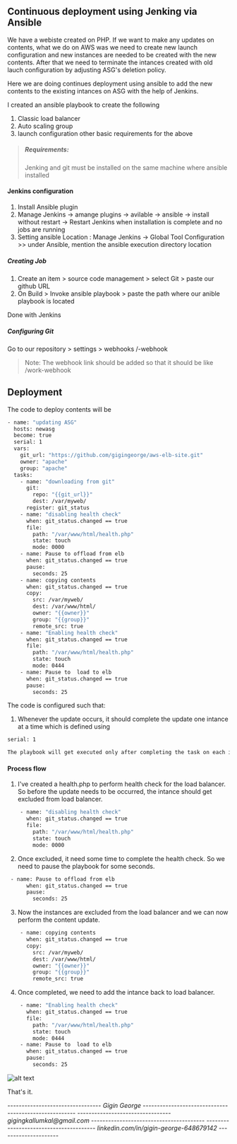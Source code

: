 ## Continuous deployment using Jenking via Ansible
We have a webiste created on PHP. 
If we want to make any updates on contents, what we do on AWS was we need to create new launch configuration and new instances are needed to be created with the new contents. After that we need to terminate the intances created with old lauch configuration by adjusting ASG's deletion policy. 

Here we are doing continues deployment using ansible to add the new contents to the existing intances on ASG with the help of Jenkins. 



I created an ansible playbook to create the following
1. Classic load balancer
2. Auto scaling group
3. launch configuration
other basic requirements for the above 

> ##### Requirements:
 >  Jenking and git must be installed on the same machine where ansible installed

#### Jenkins configuration
1. Install Ansible plugin 
2. Manage Jenkins -> amange plugins -> avilable -> ansible -> install without restart -> 
  Restart Jenkins when installation is complete and no jobs are running
3. Setting ansible Location : 
   Manage Jenkins -> Global Tool Configuration  >> under Ansible, mention the ansible execution directory location

##### Creating Job

1. Create an item > source code management > select Git > paste our github URL
2. On Build > Invoke ansible playbook > paste the path where our anible playbook is located

Done with Jenkins

##### Configuring Git

Go to our repository  > settings > webhooks <Add the jenkins machine IP>/<something>-webhook

> Note: The webhook link should be added so that it should be like <IP>/work-webhook

## Deployment

The code to deploy contents will be

```sh
- name: "updating ASG"
  hosts: newasg
  become: true
  serial: 1
  vars:
    git_url: "https://github.com/gigingeorge/aws-elb-site.git"
    owner: "apache"
    group: "apache"
  tasks:
    - name: "downloading from git"
      git:
        repo: "{{git_url}}"
        dest: /var/myweb/
      register: git_status
    - name: "disabling health check"
      when: git_status.changed == true
      file:
        path: "/var/www/html/health.php"
        state: touch
        mode: 0000
    - name: Pause to offload from elb
      when: git_status.changed == true
      pause:
        seconds: 25
    - name: copying contents
      when: git_status.changed == true
      copy:
        src: /var/myweb/
        dest: /var/www/html/
        owner: "{{owner}}"
        group: "{{group}}"
        remote_src: true
    - name: "Enabling health check"
      when: git_status.changed == true
      file:
        path: "/var/www/html/health.php"
        state: touch
        mode: 0444
    - name: Pause to  load to elb
      when: git_status.changed == true
      pause:
        seconds: 25
```
The code is configured such that:

1. Whenever the update occurs, it should complete the update one intance at a time which is defined using 
```sh
serial: 1

The playbook will get executed only after completing the task on each instance. If not, if the contents are big in size, applying to every intance at a time will cause the website to be down. 
```

#### Process flow

1. I've created a health.php to perform health check for the load balancer. So before the update needs to be occurred, the intance should get excluded from load balancer. 
```sh
    - name: "disabling health check"
      when: git_status.changed == true
      file:
        path: "/var/www/html/health.php"
        state: touch
        mode: 0000
```

2. Once excluded, it need some time to complete the health check. So we need to pause the playbook for some seconds.
```sh
 - name: Pause to offload from elb
      when: git_status.changed == true
      pause:
        seconds: 25
```
3.  Now the instances are excluded from the load balancer and we can now perform the content update. 
```sh
    - name: copying contents
      when: git_status.changed == true
      copy:
        src: /var/myweb/
        dest: /var/www/html/
        owner: "{{owner}}"
        group: "{{group}}"
        remote_src: true
```
4. Once completed, we need to add the intance back to load balancer.
```sh
    - name: "Enabling health check"
      when: git_status.changed == true
      file:
        path: "/var/www/html/health.php"
        state: touch
        mode: 0444
    - name: Pause to  load to elb
      when: git_status.changed == true
      pause:
        seconds: 25
```

![alt text](https://i.ibb.co/420h0K5/Screenshot.png)


That's it. 



--------------------------------- _Gigin George_ ------------------------------------------------------
--------------------------------- _gigingkallumkal@gmail.com_ ----------------------------------------
--------------------------------------- _linkedin.com/in/gigin-george-648679142_ ---------------------

